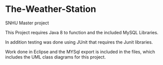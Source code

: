 # The-Weather-Station
SNHU Master project

This Project requires Java 8 to function and the included MySQL Libraries.

In addition testing was done using JUnit that requires the Junit libraries.

Work done in Eclipse and the MYSql export is included in the files, which includes the UML class diagrams for this project.
